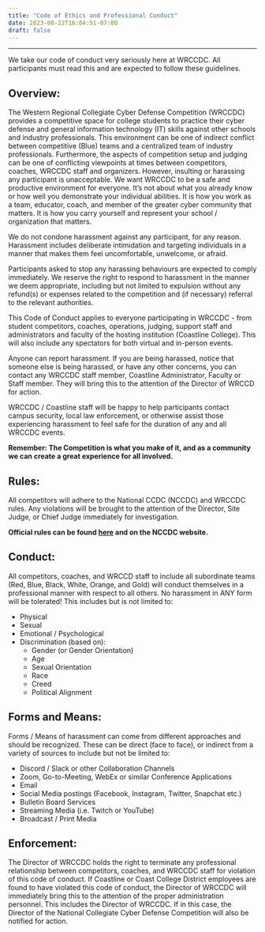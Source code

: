 ```yaml
---
title: "Code of Ethics and Professional Conduct"
date: 2023-08-22T16:04:51-07:00
draft: false
---
```

<hr>
We take our code of conduct very seriously here at WRCCDC. All participants must read this and are expected to follow these guidelines.

<!--more-->
## Overview:
The Western Regional Collegiate Cyber Defense Competition (WRCCDC) provides a competitive space for college students to practice their cyber defense and general information technology (IT) skills against other schools and industry professionals.  This environment can be one of indirect conflict between competitive (Blue) teams and a centralized team of industry professionals. Furthermore, the aspects of competition setup and judging can be one of conflicting viewpoints at times between competitors, coaches, WRCCDC staff and organizers. However, insulting or harassing any participant is unacceptable. We want WRCCDC to be a safe and productive environment for everyone. It’s not about what you already know or how well you demonstrate your individual abilities. It is how you work as a team, educator, coach, and member of the greater cyber community that matters. It is how you carry yourself and represent your school / organization that matters. 

We do not condone harassment against any participant, for any reason. Harassment includes deliberate intimidation and targeting individuals in a manner that makes them feel uncomfortable, unwelcome, or afraid. 

Participants asked to stop any harassing behaviours are expected to comply immediately. We reserve the right to respond to harassment in the manner we deem appropriate, including but not limited to expulsion without any refund(s) or expenses related to the competition and (if necessary) referral to the relevant authorities.

This Code of Conduct applies to everyone participating in WRCCDC - from student competitors, coaches, operations, judging, support staff and administrators and faculty of the hosting institution (Coastline College). This will also include any spectators for both virtual and in-person events. 

Anyone can report harassment. If you are being harassed, notice that someone else is being harassed, or have any other concerns, you can contact any WRCCDC staff member, Coastline Administrator, Faculty or Staff member. They will bring this to the attention of the Director of WRCCD for action.

WRCCDC / Coastline staff will be happy to help participants contact campus security, local law enforcement, or otherwise assist those experiencing harassment to feel safe for the duration of any and all WRCCDC events.

**Remember: The Competition is what you make of it, and as a community we can create a great experience for all involved.**

## Rules:
All competitors will adhere to the National CCDC (NCCDC) and WRCCDC rules. Any violations will be brought to the attention of the Director, Site Judge, or Chief Judge immediately for investigation. 

**Official rules can be found [here](/about/rules) and on the NCCDC website.**
 
## Conduct:
All competitors, coaches, and WRCCD staff to include all subordinate teams (Red, Blue, Black, White, Orange, and Gold) will conduct themselves in a professional manner with respect to all others. No harassment in ANY form will be tolerated! This includes but is not limited to:

- Physical
- Sexual
- Emotional / Psychological 
- Discrimination (based on):
    - Gender (or Gender Orientation)
    - Age
	- Sexual Orientation
	- Race
	- Creed
	- Political Alignment

## Forms and Means:
Forms / Means of harassment can come from different approaches and should be recognized. These can be direct (face to face), or indirect from a variety of sources to include but not be limited to:
- Discord / Slack or other Collaboration Channels
- Zoom, Go-to-Meeting, WebEx or similar Conference Applications
- Email
- Social Media postings (Facebook, Instagram, Twitter, Snapchat etc.)
- Bulletin Board Services
- Streaming Media (i.e. Twitch or YouTube)
- Broadcast / Print Media

## Enforcement:
The Director of WRCCDC holds the right to terminate any professional relationship between competitors, coaches, and WRCCDC staff for violation of this code of conduct. If Coastline or Coast College District employees are found to have violated this code of conduct, the Director of WRCCDC will immediately bring this to the attention of the proper administration personnel. This includes the Director of WRCCDC. If in this case, the Director of the National Collegiate Cyber Defense Competition will also be notified for action. 




